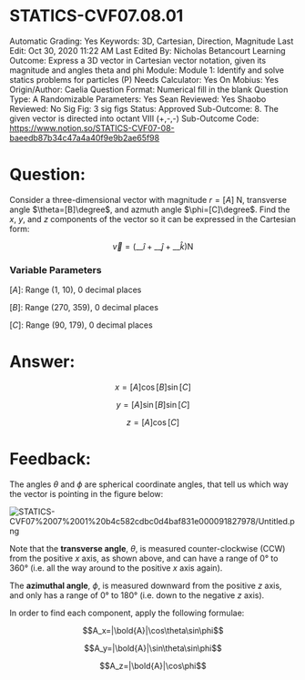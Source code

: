# STATICS-CVF07.08.01

Automatic Grading: Yes
Keywords: 3D, Cartesian, Direction, Magnitude
Last Edit: Oct 30, 2020 11:22 AM
Last Edited By: Nicholas Betancourt
Learning Outcome: Express a 3D vector in Cartesian vector notation, given its magnitude and angles theta and phi
Module: Module 1: Identify and solve statics problems for particles (P)
Needs Calculator: Yes
On Mobius: Yes
Origin/Author: Caelia
Question Format: Numerical fill in the blank
Question Type: A
Randomizable Parameters: Yes
Sean Reviewed: Yes
Shaobo Reviewed: No
Sig Fig: 3 sig figs
Status: Approved
Sub-Outcome: 8. The given vector is directed into octant VIII  (+,-,-)
Sub-Outcome Code: https://www.notion.so/STATICS-CVF07-08-baeedb87b34c47a4a40f9e9b2ae65f98

# Question:

Consider a three-dimensional vector with magnitude $r=[A]$ N, transverse angle $\theta=[B]\degree$, and azmuth angle $\phi=[C]\degree$. Find the $x$, $y$, and $z$ components of the vector so it can be expressed in the Cartesian form:

$$\overrightarrow{v}=\left(\_\_\hat{i}+\_\_\hat{j}+\_\_\hat{k}\right) \mathrm{N}$$

### Variable Parameters

$[A]:$ Range (1, 10), 0 decimal places

$[B]:$ Range (270, 359), 0 decimal places

$[C]:$ Range (90, 179), 0 decimal places

# Answer:

$$x=[A]\cos[B]\sin[C]$$

$$y=[A]\sin[B]\sin[C]$$

$$z=[A]\cos[C]$$

# Feedback:

The angles $\theta$ and $\phi$ are spherical coordinate angles, that tell us which way the vector is pointing in the figure below:

![STATICS-CVF07%2007%2001%20b4c582cdbc0d4baf831e000091827978/Untitled.png](STATICS-CVF07%2007%2001%20b4c582cdbc0d4baf831e000091827978/Untitled.png)

Note that the **transverse angle**, $\theta$, is measured counter-clockwise (CCW) from the positive $x$ axis, as shown above, and can have a range of 0° to 360° (i.e. all the way around to the positive $x$ axis again). 

The **azimuthal angle**, $\phi$, is measured downward from the positive $z$ axis, and only has a range of 0° to 180° (i.e. down to the negative $z$ axis). 

In order to find each component, apply the following formulae:

$$A_x=|\bold{A}|\cos\theta\sin\phi$$

$$A_y=|\bold{A}|\sin\theta\sin\phi$$

$$A_z=|\bold{A}|\cos\phi$$